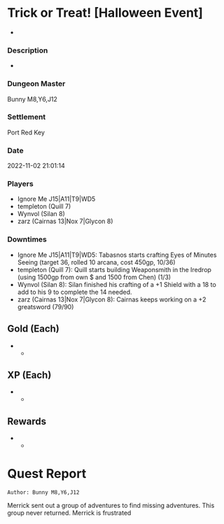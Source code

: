 # Trick or Treat! [Halloween Event]
-
### Description
-
### Dungeon Master
Bunny M8,Y6,J12
### Settlement
Port Red Key
### Date
2022-11-02 21:01:14
### Players
* Ignore Me J15|A11|T9|WD5
* templeton (Quill 7)
* Wynvol (Silan 8)
* zarz (Cairnas 13|Nox 7|Glycon 8)
### Downtimes
* Ignore Me J15|A11|T9|WD5: Tabasnos starts crafting Eyes of Minutes Seeing (target 36, rolled 10 arcana, cost 450gp, 10/36)
* templeton (Quill 7): Quill starts building Weaponsmith in the Iredrop (using 1500gp from own $ and 1500 from Chen) (1/3)
* Wynvol (Silan 8): Silan finished his crafting of a +1 Shield with a 18 to add to his 9 to complete the 14 needed.
* zarz (Cairnas 13|Nox 7|Glycon 8): Cairnas keeps working on a +2 greatsword (79/90)
## Gold (Each)
* -
## XP (Each)
* -
## Rewards
* -
# Quest Report
`Author: Bunny M8,Y6,J12`


Merrick sent out a group of adventures to find missing adventures. This group never returned. Merrick is frustrated